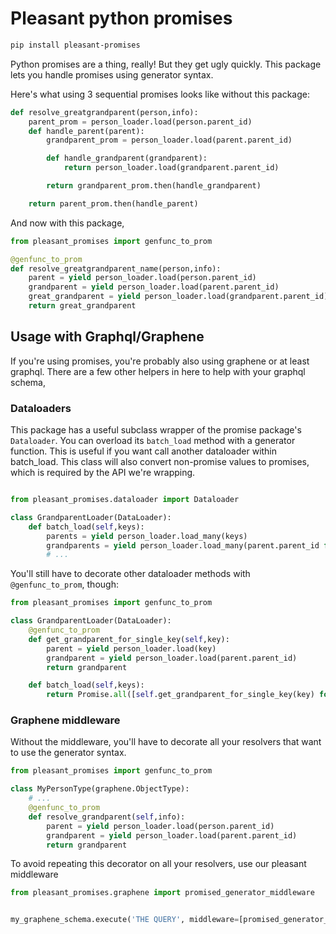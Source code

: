 # Pleasant python promises

```bash
pip install pleasant-promises
```


Python promises are a thing, really! But they get ugly quickly. This package lets you handle promises using generator syntax.

Here's what using 3 sequential promises looks like without this package:

```python
def resolve_greatgrandparent(person,info):
    parent_prom = person_loader.load(person.parent_id)
    def handle_parent(parent):
        grandparent_prom = person_loader.load(parent.parent_id)

        def handle_grandparent(grandparent):
            return person_loader.load(grandparent.parent_id)

        return grandparent_prom.then(handle_grandparent)

    return parent_prom.then(handle_parent)

```

And now with this package,


```python
from pleasant_promises import genfunc_to_prom

@genfunc_to_prom
def resolve_greatgrandparent_name(person,info):
    parent = yield person_loader.load(person.parent_id)
    grandparent = yield person_loader.load(parent.parent_id)
    great_grandparent = yield person_loader.load(grandparent.parent_id)
    return great_grandparent
```


## Usage with Graphql/Graphene

If you're using promises, you're probably also using graphene or at least graphql. There are a few other helpers in here to help with your graphql schema,

### Dataloaders

This package has a useful subclass wrapper of the promise package's `Dataloader`. You can overload its `batch_load` method with a generator function. This is useful if you want call another dataloader within batch_load. This class will also convert non-promise values to promises, which is required by the API we're wrapping. 

```python

from pleasant_promises.dataloader import Dataloader

class GrandparentLoader(DataLoader):
    def batch_load(self,keys):
        parents = yield person_loader.load_many(keys)
        grandparents = yield person_loader.load_many(parent.parent_id for parent in parents)
        # ...
```

You'll still have to decorate other dataloader methods with `@genfunc_to_prom`, though:

```python
from pleasant_promises import genfunc_to_prom

class GrandparentLoader(DataLoader):
    @genfunc_to_prom
    def get_grandparent_for_single_key(self,key):
        parent = yield person_loader.load(key)
        grandparent = yield person_loader.load(parent.parent_id)
        return grandparent

    def batch_load(self,keys):
        return Promise.all([self.get_grandparent_for_single_key(key) for key in keys])
```



### Graphene middleware

Without the middleware, you'll have to decorate all your resolvers that want to use the generator syntax. 

```python
from pleasant_promises import genfunc_to_prom

class MyPersonType(graphene.ObjectType):
    # ...
    @genfunc_to_prom
    def resolve_grandparent(self,info):
        parent = yield person_loader.load(person.parent_id)
        grandparent = yield person_loader.load(parent.parent_id)
        return grandparent

```

To avoid repeating this decorator on all your resolvers, use our pleasant middleware

```python
from pleasant_promises.graphene import promised_generator_middleware


my_graphene_schema.execute('THE QUERY', middleware=[promised_generator_middleware])


```